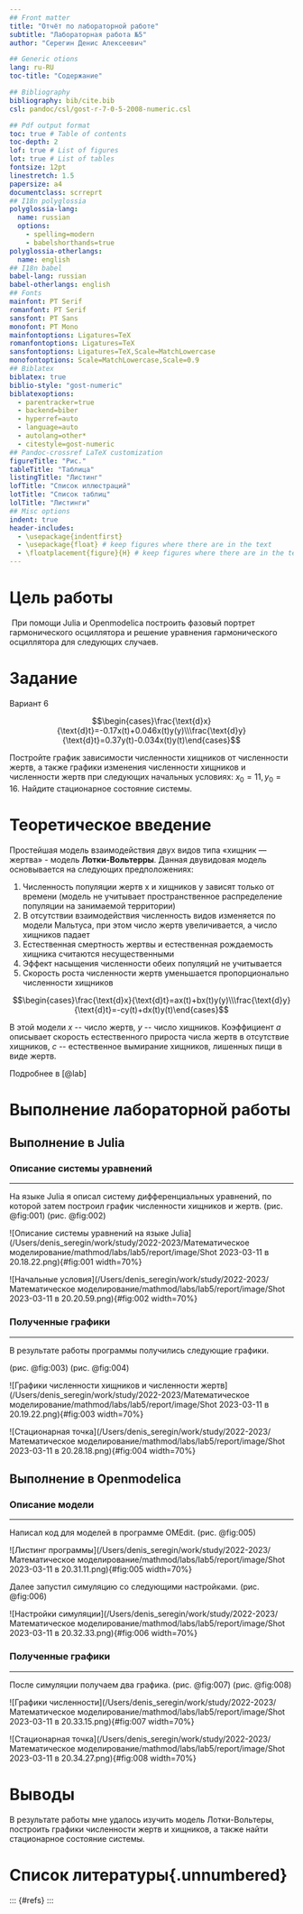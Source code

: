 ```yaml
---
## Front matter
title: "Отчёт по лабораторной работе"
subtitle: "Лабораторная работа №5"
author: "Серегин Денис Алексеевич"

## Generic otions
lang: ru-RU
toc-title: "Содержание"

## Bibliography
bibliography: bib/cite.bib
csl: pandoc/csl/gost-r-7-0-5-2008-numeric.csl

## Pdf output format
toc: true # Table of contents
toc-depth: 2
lof: true # List of figures
lot: true # List of tables
fontsize: 12pt
linestretch: 1.5
papersize: a4
documentclass: scrreprt
## I18n polyglossia
polyglossia-lang:
  name: russian
  options:
	- spelling=modern
	- babelshorthands=true
polyglossia-otherlangs:
  name: english
## I18n babel
babel-lang: russian
babel-otherlangs: english
## Fonts
mainfont: PT Serif
romanfont: PT Serif
sansfont: PT Sans
monofont: PT Mono
mainfontoptions: Ligatures=TeX
romanfontoptions: Ligatures=TeX
sansfontoptions: Ligatures=TeX,Scale=MatchLowercase
monofontoptions: Scale=MatchLowercase,Scale=0.9
## Biblatex
biblatex: true
biblio-style: "gost-numeric"
biblatexoptions:
  - parentracker=true
  - backend=biber
  - hyperref=auto
  - language=auto
  - autolang=other*
  - citestyle=gost-numeric
## Pandoc-crossref LaTeX customization
figureTitle: "Рис."
tableTitle: "Таблица"
listingTitle: "Листинг"
lofTitle: "Список иллюстраций"
lotTitle: "Список таблиц"
lolTitle: "Листинги"
## Misc options
indent: true
header-includes:
  - \usepackage{indentfirst}
  - \usepackage{float} # keep figures where there are in the text
  - \floatplacement{figure}{H} # keep figures where there are in the text
---
```


# Цель работы

​	При помощи Julia и Openmodelica построить фазовый портрет гармонического осциллятора и решение уравнения гармонического осциллятора для следующих случаев. 

# Задание

Вариант 6

$$\begin{cases}\frac{\text{d}x}{\text{d}t}=-0.17x(t)+0.046x(t)y(y)\\\frac{\text{d}y}{\text{d}t}=0.37y(t)-0.034x(t)y(t)\end{cases}$$

Постройте график зависимости численности хищников от численности жертв, а также графики изменения численности хищников и численности жертв при следующих начальных условиях: $x_{0} = 11, y_{0} = 16$. Найдите стационарное состояние системы.  

# Теоретическое введение

Простейшая модель взаимодействия двух видов типа «хищник — жертва» - модель **Лотки-Вольтерры**. Данная двувидовая модель основывается на следующих предположениях: 

1. Численность популяции жертв x и хищников y зависят только от времени (модель не учитывает пространственное распределение популяции на занимаемой территории) 
2. В отсутствии взаимодействия численность видов изменяется по модели Мальтуса, при этом число жертв увеличивается, а число хищников падает 
3. Естественная смертность жертвы и естественная рождаемость хищника считаются несущественными
4. Эффект насыщения численности обеих популяций не учитывается 
5. Скорость роста численности жертв уменьшается пропорционально численности хищников

$$\begin{cases}\frac{\text{d}x}{\text{d}t}=ax(t)+bx(t)y(y)\\\frac{\text{d}y}{\text{d}t}=-cy(t)+dx(t)y(t)\end{cases}$$

В этой модели $x$ -- число жертв, $y$ -- число хищников. Коэффициент $a$ описывает скорость естественного прироста числа жертв в отсутствие хищников, $c$ -- естественное вымирание хищников, лишенных пищи в виде жертв.

Подробнее в [@lab]

# Выполнение лабораторной работы

## Выполнение в Julia
### Описание системы уравнений
___

На языке Julia я описал систему дифференциальных уравнений, по которой затем построил график численности хищников и жертв. (рис. @fig:001) (рис. @fig:002)

![Описание системы уравнений на языке Julia](/Users/denis_seregin/work/study/2022-2023/Математическое моделирование/mathmod/labs/lab5/report/image/Shot 2023-03-11 в 20.18.22.png){#fig:001 width=70%}

![Начальные условия](/Users/denis_seregin/work/study/2022-2023/Математическое моделирование/mathmod/labs/lab5/report/image/Shot 2023-03-11 в 20.20.59.png){#fig:002 width=70%}

###  Полученные графики

___

В результате работы программы получились следующие графики. 

(рис. @fig:003) (рис. @fig:004)

![Графики численности хищников и численности жертв](/Users/denis_seregin/work/study/2022-2023/Математическое моделирование/mathmod/labs/lab5/report/image/Shot 2023-03-11 в 20.19.22.png){#fig:003 width=70%}

![Стационарная точка](/Users/denis_seregin/work/study/2022-2023/Математическое моделирование/mathmod/labs/lab5/report/image/Shot 2023-03-11 в 20.28.18.png){#fig:004 width=70%}

## Выполнение в Openmodelica

### Описание модели

___


Написал код для моделей в программе OMEdit. (рис. @fig:005)

![Листинг программы](/Users/denis_seregin/work/study/2022-2023/Математическое моделирование/mathmod/labs/lab5/report/image/Shot 2023-03-11 в 20.31.11.png){#fig:005 width=70%}

Далее запустил симуляцию со следующими настройками. (рис. @fig:006)

![Настройки симуляции](/Users/denis_seregin/work/study/2022-2023/Математическое моделирование/mathmod/labs/lab5/report/image/Shot 2023-03-11 в 20.32.33.png){#fig:006 width=70%}

### Полученные графики

___

После симуляции получаем два графика. (рис. @fig:007) (рис. @fig:008)

![Графики численности](/Users/denis_seregin/work/study/2022-2023/Математическое моделирование/mathmod/labs/lab5/report/image/Shot 2023-03-11 в 20.33.15.png){#fig:007 width=70%}

![Стационарная точка](/Users/denis_seregin/work/study/2022-2023/Математическое моделирование/mathmod/labs/lab5/report/image/Shot 2023-03-11 в 20.34.27.png){#fig:008 width=70%}

# Выводы

В результате работы мне удалось изучить модель Лотки-Вольтеры, построить графики численности жертв и хищников, а также найти стационарное состояние системы. 

# Список литературы{.unnumbered}

::: {#refs}
:::
